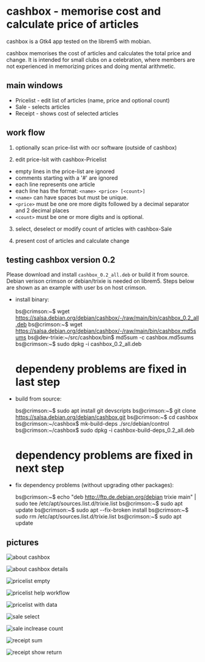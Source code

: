 # cashbox - memorise cost and calculate price of articles
cashbox is a Gtk4 app tested on the librem5 with mobian.

cashbox memorises the cost of articles and calculates the total price and
change. It is intended for small clubs on a celebration, where members are
not experienced in memorizing prices and doing mental arithmetic.

## main windows
 * Pricelist - edit list of articles (name, price and optional count)
 * Sale - selects articles
 * Receipt - shows cost of selected articles
 
## work flow
1. optionally scan price-list with ocr software (outside of cashbox)

2. edit price-lsit with cashbox-Pricelist
 * empty lines in the price-list are ignored
 * comments starting with a '#' are ignored
 * each line represents one article
 * each line has the format: `<name> <price> [<count>]`
 * `<name>` can have spaces but must be unique.
 * `<price>` must be one ore more digits followed by a decimal separator and 2 decimal places
 * `<count>` must be one or more digits and is optional.

3. select, deselect or modify count of articles with cashbox-Sale

4. present cost of articles and calculate change

## testing cashbox version 0.2

Please download and install `cashbox_0.2_all.deb` or build it from source.
Debian verison crimson or debian/trixie is needed on librem5.
Steps below are shown as an example with user bs on host crimson.

 * install binary:

    bs@crimson:~$ wget https://salsa.debian.org/debian/cashbox/-/raw/main/bin/cashbox_0.2_all.deb
    bs@crimson:~$ wget https://salsa.debian.org/debian/cashbox/-/raw/main/bin/cashbox.md5sums
    bs@dev-trixie:~/src/cashbox/bin$ md5sum -c cashbox.md5sums
    bs@crimson:~$ sudo dpkg -i cashbox_0.2_all.deb 
    # dependeny problems are fixed in last step

 * build from source:

    bs@crimson:~$ sudo apt install git devscripts
    bs@crimson:~$ git clone https://salsa.debian.org/debian/cashbox.git
    bs@crimson:~$ cd cashbox
    bs@crimson:~/cashbox$ mk-build-deps ./src/debian/control
    bs@crimson:~/cashbox$ sudo dpkg -i cashbox-build-deps_0.2_all.deb 
    # dependency problems are fixed in next step

 * fix dependency problems (without upgrading other packages):

    bs@crimson:~$ echo "deb http://ftp.de.debian.org/debian trixie main" | sudo tee /etc/apt/sources.list.d/trixie.list
    bs@crimson:~$ sudo apt update
    bs@crimson:~$ sudo apt --fix-broken install
    bs@crimson:~$ sudo rm /etc/apt/sources.list.d/trixie.list
    bs@crimson:~$ sudo apt update

## pictures

![about cashbox](pics/about.png)

![about cashbox details](pics/about-details.png)

![pricelist empty](pics/pricelist-empty.png)

![pricelist help workflow](pics/pricelist-help-workflow.png)

![pricelist with data](pics/pricelist-correct.png)

![sale select](pics/Sale-select.png)

![sale inclrease count ](pics/sale-increase-count.png)

![receipt sum](pics/receipt-sum.png)

![receipt show return](pics/receipt-show-return.png)

